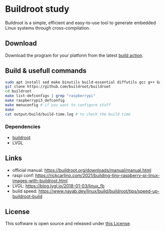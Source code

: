 # Buildroot study

Buildroot is a simple, efficient and easy-to-use tool to generate embedded
Linux systems through cross-compilation.

## Download

Download the program for your platform from the latest [build action](link).

## Build & usefull commands

```sh
sudo apt install sed make binutils build-essential diffutils gcc g++ bash patch gzip bzip2 perl tar cpio unzip rsync file bc findutils wget libncurses5-dev
git clone https://github.com/buildroot/buildroot
cd buildroot
make list-defconfigs | grep "raspberrypi"
make raspberrypi3_defconfig
make menuconfig # if you want to configure stuff
make
cat output/build/build-time.log # to check the build time
```

### Dependencies

- [buildroot](https://buildroot.org)
- LVGL

## Links

- official manual: https://buildroot.org/downloads/manual/manual.html
- raspi conf: https://rickcarlino.com/2021/building-tiny-raspberry-pi-linux-images-with-buildroot.html
- LVGL: https://blog.lvgl.io/2018-01-03/linux_fb
- build speed: https://www.nayab.dev/linux/build/buildroot/tips/speed-up-buildroot-build

## License

This software is open source and released under [this License](./LICENSE.txt).
